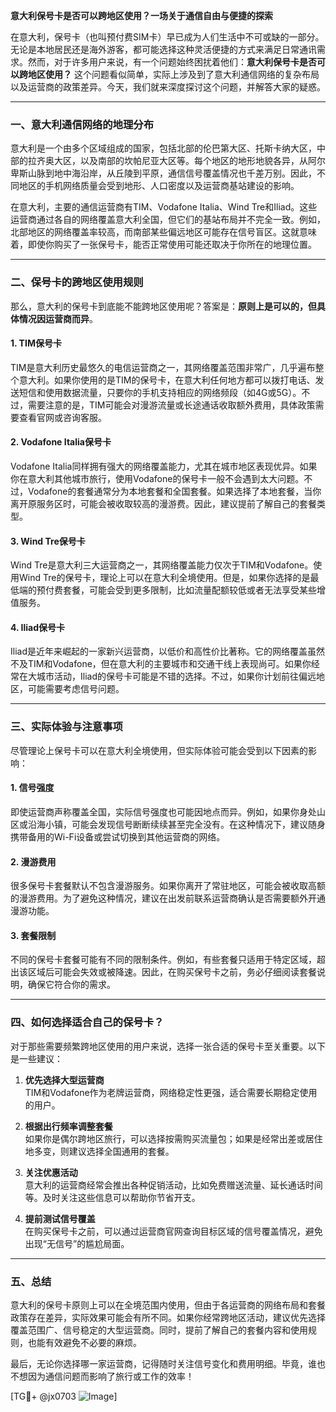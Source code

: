 **意大利保号卡是否可以跨地区使用？一场关于通信自由与便捷的探索**

在意大利，保号卡（也叫预付费SIM卡）早已成为人们生活中不可或缺的一部分。无论是本地居民还是海外游客，都可能选择这种灵活便捷的方式来满足日常通讯需求。然而，对于许多用户来说，有一个问题始终困扰着他们：**意大利保号卡是否可以跨地区使用？** 这个问题看似简单，实际上涉及到了意大利通信网络的复杂布局以及运营商的政策差异。今天，我们就来深度探讨这个问题，并解答大家的疑惑。

---

### **一、意大利通信网络的地理分布**
意大利是一个由多个区域组成的国家，包括北部的伦巴第大区、托斯卡纳大区，中部的拉齐奥大区，以及南部的坎帕尼亚大区等。每个地区的地形地貌各异，从阿尔卑斯山脉到地中海沿岸，从丘陵到平原，通信信号覆盖情况也千差万别。因此，不同地区的手机网络质量会受到地形、人口密度以及运营商基站建设的影响。

在意大利，主要的通信运营商有TIM、Vodafone Italia、Wind Tre和Iliad。这些运营商通过各自的网络覆盖意大利全国，但它们的基站布局并不完全一致。例如，北部地区的网络覆盖率较高，而南部某些偏远地区可能存在信号盲区。这就意味着，即使你购买了一张保号卡，能否正常使用可能还取决于你所在的地理位置。

---

### **二、保号卡的跨地区使用规则**
那么，意大利的保号卡到底能不能跨地区使用呢？答案是：**原则上是可以的，但具体情况因运营商而异**。

#### 1. **TIM保号卡**
TIM是意大利历史最悠久的电信运营商之一，其网络覆盖范围非常广，几乎遍布整个意大利。如果你使用的是TIM的保号卡，在意大利任何地方都可以拨打电话、发送短信和使用数据流量，只要你的手机支持相应的网络频段（如4G或5G）。不过，需要注意的是，TIM可能会对漫游流量或长途通话收取额外费用，具体政策需要查看官网或咨询客服。

#### 2. **Vodafone Italia保号卡**
Vodafone Italia同样拥有强大的网络覆盖能力，尤其在城市地区表现优异。如果你在意大利其他城市旅行，使用Vodafone的保号卡一般不会遇到太大问题。不过，Vodafone的套餐通常分为本地套餐和全国套餐。如果选择了本地套餐，当你离开原服务区时，可能会被收取较高的漫游费。因此，建议提前了解自己的套餐类型。

#### 3. **Wind Tre保号卡**
Wind Tre是意大利三大运营商之一，其网络覆盖能力仅次于TIM和Vodafone。使用Wind Tre的保号卡，理论上可以在意大利全境使用。但是，如果你选择的是最低端的预付费套餐，可能会受到更多限制，比如流量配额较低或者无法享受某些增值服务。

#### 4. **Iliad保号卡**
Iliad是近年来崛起的一家新兴运营商，以低价和高性价比著称。它的网络覆盖虽然不及TIM和Vodafone，但在意大利的主要城市和交通干线上表现尚可。如果你经常在大城市活动，Iliad的保号卡可能是不错的选择。不过，如果你计划前往偏远地区，可能需要考虑信号问题。

---

### **三、实际体验与注意事项**
尽管理论上保号卡可以在意大利全境使用，但实际体验可能会受到以下因素的影响：

#### 1. **信号强度**
即使运营商声称覆盖全国，实际信号强度也可能因地点而异。例如，如果你身处山区或沿海小镇，可能会发现信号断断续续甚至完全没有。在这种情况下，建议随身携带备用的Wi-Fi设备或尝试切换到其他运营商的网络。

#### 2. **漫游费用**
很多保号卡套餐默认不包含漫游服务。如果你离开了常驻地区，可能会被收取高额的漫游费用。为了避免这种情况，建议在出发前联系运营商确认是否需要额外开通漫游功能。

#### 3. **套餐限制**
不同的保号卡套餐可能有不同的限制条件。例如，有些套餐只适用于特定区域，超出该区域后可能会失效或被降速。因此，在购买保号卡之前，务必仔细阅读套餐说明，确保它符合你的需求。

---

### **四、如何选择适合自己的保号卡？**
对于那些需要频繁跨地区使用的用户来说，选择一张合适的保号卡至关重要。以下是一些建议：

1. **优先选择大型运营商**  
   TIM和Vodafone作为老牌运营商，网络稳定性更强，适合需要长期稳定使用的用户。

2. **根据出行频率调整套餐**  
   如果你是偶尔跨地区旅行，可以选择按需购买流量包；如果是经常出差或居住地多变，则建议选择全国通用的套餐。

3. **关注优惠活动**  
   意大利的运营商经常会推出各种促销活动，比如免费赠送流量、延长通话时间等。及时关注这些信息可以帮助你节省开支。

4. **提前测试信号覆盖**  
   在购买保号卡之前，可以通过运营商官网查询目标区域的信号覆盖情况，避免出现“无信号”的尴尬局面。

---

### **五、总结**
意大利的保号卡原则上可以在全境范围内使用，但由于各运营商的网络布局和套餐政策存在差异，实际效果可能会有所不同。如果你经常跨地区活动，建议优先选择覆盖范围广、信号稳定的大型运营商。同时，提前了解自己的套餐内容和使用规则，也能有效避免不必要的麻烦。

最后，无论你选择哪一家运营商，记得随时关注信号变化和费用明细。毕竟，谁也不想因为通信问题而影响了旅行或工作的效率！

[TG💪+ @jx0703 ![Image](https://github.com/user-attachments/assets/dbca1d08-cadb-493c-b0ec-ad6f7a83f270)]